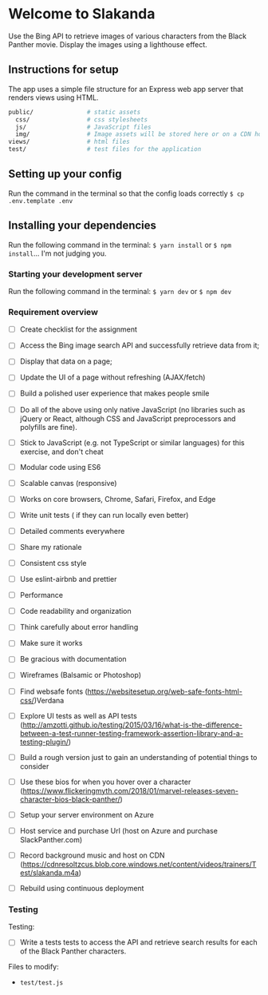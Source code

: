# Welcome to Slakanda

Use the Bing API to retrieve images of various characters from the Black Panther movie. Display the images using a lighthouse effect.

## Instructions for setup

The app uses a simple file structure for an Express web app server that renders views using HTML.

```sh
public/               # static assets
  css/                # css stylesheets
  js/                 # JavaScript files
  img/                # Image assets will be stored here or on a CDN hosted on Azure
views/                # html files
test/                 # test files for the application
```

## Setting up your config

Run the command in the terminal so that the config loads correctly
`$ cp .env.template .env`

## Installing your dependencies

Run the following command in the terminal:
`$ yarn install` or `$ npm install`... I'm not judging you.

### Starting your development server

Run the following command in the terminal:
`$ yarn dev` or `$ npm dev`

### Requirement overview

* [ ] Create checklist for the assignment
* [ ] Access the Bing image search API and successfully retrieve data from it;
* [ ] Display that data on a page;
* [ ] Update the UI of a page without refreshing (AJAX/fetch)
* [ ] Build a polished user experience that makes people smile
* [ ] Do all of the above using only native JavaScript (no libraries such as jQuery or React, although CSS and JavaScript preprocessors and polyfills are fine).
* [ ] Stick to JavaScript (e.g. not TypeScript or similar languages) for this exercise, and don't cheat
* [ ] Modular code using ES6
* [ ] Scalable canvas (responsive)
* [ ] Works on core browsers, Chrome, Safari, Firefox, and Edge
* [ ] Write unit tests ( if they can run locally even better)
* [ ] Detailed comments everywhere
* [ ] Share my rationale
* [ ] Consistent css style
* [ ] Use eslint-airbnb and prettier
* [ ] Performance
* [ ] Code readability and organization
* [ ] Think carefully about error handling
* [ ] Make sure it works
* [ ] Be gracious with documentation

* [ ] Wireframes (Balsamic or Photoshop)
* [ ] Find websafe fonts (https://websitesetup.org/web-safe-fonts-html-css/)Verdana
* [ ] Explore UI tests as well as API tests (http://amzotti.github.io/testing/2015/03/16/what-is-the-difference-between-a-test-runner-testing-framework-assertion-library-and-a-testing-plugin/)
* [ ] Build a rough version just to gain an understanding of potential things to consider
* [ ] Use these bios for when you hover over a character (https://www.flickeringmyth.com/2018/01/marvel-releases-seven-character-bios-black-panther/)
* [ ] Setup your server environment on Azure
* [ ] Host service and purchase Url (host on Azure and purchase SlackPanther.com)
* [ ] Record background music and host on CDN (https://cdnresoltzcus.blob.core.windows.net/content/videos/trainers/Test/slakanda.m4a)
* [ ] Rebuild using continuous deployment

### Testing

Testing:

* [ ] Write a tests tests to access the API and retrieve search results for each of the Black Panther characters.

Files to modify:

* `test/test.js`
